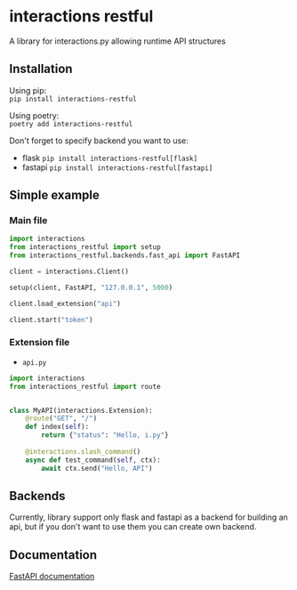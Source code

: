 # interactions restful

A library for interactions.py allowing runtime API structures

## Installation

Using pip:  
`pip install interactions-restful`

Using poetry:  
`poetry add interactions-restful`

Don't forget to specify backend you want to use:
- flask `pip install interactions-restful[flask]`
- fastapi  `pip install interactions-restful[fastapi]`

## Simple example

### Main file

```python
import interactions
from interactions_restful import setup
from interactions_restful.backends.fast_api import FastAPI

client = interactions.Client()

setup(client, FastAPI, "127.0.0.1", 5000)

client.load_extension("api")

client.start("token")
```

### Extension file
- `api.py`

```python
import interactions
from interactions_restful import route


class MyAPI(interactions.Extension):
    @route("GET", "/")
    def index(self):
        return {"status": "Hello, i.py"}
    
    @interactions.slash_command()
    async def test_command(self, ctx):
        await ctx.send("Hello, API")

```

## Backends

Currently, library support only flask and fastapi as a backend for building an api, but if you don't want to use them you can create own backend.

## Documentation

[FastAPI documentation](https://fastapi.tiangolo.com/)
